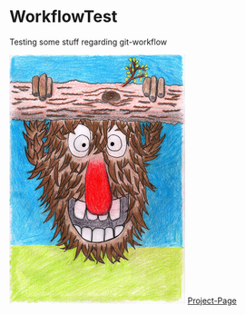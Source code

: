 # WorkflowTest
Testing some stuff regarding git-workflow

![Joseph](/doc/joseph.jpg)
[Project-Page](http://thomashangstoerfer.github.io/WorkflowTest)
